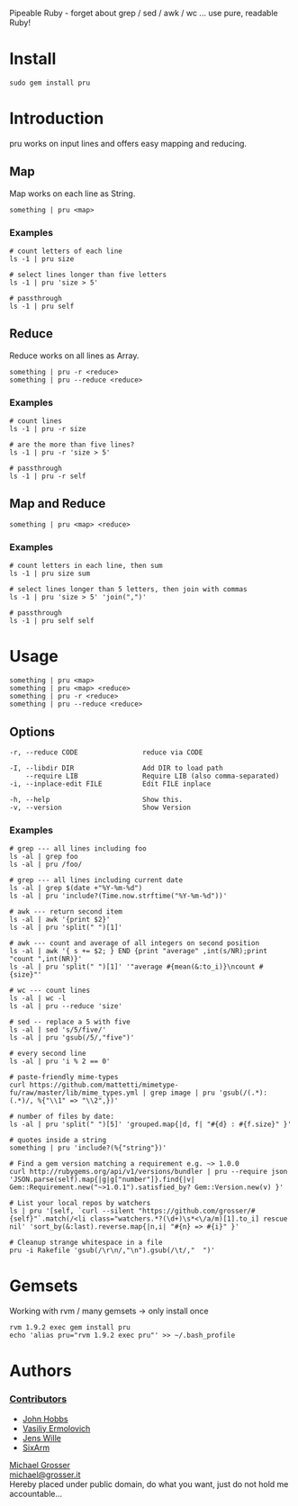 Pipeable Ruby - forget about grep / sed / awk / wc ... use pure, readable Ruby!

Install
=======
    sudo gem install pru


Introduction
============
pru works on input lines and offers easy mapping and reducing.


## Map

Map works on each line as String.

    something | pru <map>


### Examples

    # count letters of each line
    ls -1 | pru size

    # select lines longer than five letters
    ls -1 | pru 'size > 5'

    # passthrough
    ls -1 | pru self


## Reduce

Reduce works on all lines as Array.

    something | pru -r <reduce>
    something | pru --reduce <reduce>

### Examples

    # count lines
    ls -1 | pru -r size

    # are the more than five lines?
    ls -1 | pru -r 'size > 5'

    # passthrough
    ls -1 | pru -r self


## Map and Reduce

    something | pru <map> <reduce>


### Examples

    # count letters in each line, then sum
    ls -1 | pru size sum

    # select lines longer than 5 letters, then join with commas
    ls -1 | pru 'size > 5' 'join(",")'

    # passthrough
    ls -1 | pru self self


Usage
=====

    something | pru <map>
    something | pru <map> <reduce>
    something | pru -r <reduce>
    something | pru --reduce <reduce>

## Options

    -r, --reduce CODE                reduce via CODE

    -I, --libdir DIR                 Add DIR to load path
        --require LIB                Require LIB (also comma-separated)
    -i, --inplace-edit FILE          Edit FILE inplace

    -h, --help                       Show this.
    -v, --version                    Show Version


### Examples

    # grep --- all lines including foo
    ls -al | grep foo
    ls -al | pru /foo/

    # grep --- all lines including current date
    ls -al | grep $(date +"%Y-%m-%d")
    ls -al | pru 'include?(Time.now.strftime("%Y-%m-%d"))'

    # awk --- return second item
    ls -al | awk '{print $2}'
    ls -al | pru 'split(" ")[1]'

    # awk --- count and average of all integers on second position
    ls -al | awk '{ s += $2; } END {print "average" ,int(s/NR);print "count ",int(NR)}'
    ls -al | pru 'split(" ")[1]' '"average #{mean(&:to_i)}\ncount #{size}"'

    # wc --- count lines
    ls -al | wc -l
    ls -al | pru --reduce 'size'

    # sed -- replace a 5 with five
    ls -al | sed 's/5/five/'
    ls -al | pru 'gsub(/5/,"five")'

    # every second line
    ls -al | pru 'i % 2 == 0'

    # paste-friendly mime-types
    curl https://github.com/mattetti/mimetype-fu/raw/master/lib/mime_types.yml | grep image | pru 'gsub(/(.*): (.*)/, %{"\\1" => "\\2",})'

    # number of files by date:
    ls -al | pru 'split(" ")[5]' 'grouped.map{|d, f| "#{d} : #{f.size}" }'

    # quotes inside a string
    something | pru 'include?(%{"string"})'

    # Find a gem version matching a requirement e.g. ~> 1.0.0
    curl http://rubygems.org/api/v1/versions/bundler | pru --require json 'JSON.parse(self).map{|g|g["number"]}.find{|v| Gem::Requirement.new("~>1.0.1").satisfied_by? Gem::Version.new(v) }'

    # List your local repos by watchers
    ls | pru '[self, `curl --silent "https://github.com/grosser/#{self}"`.match(/<li class="watchers.*?(\d+)\s*<\/a/m)[1].to_i] rescue nil' 'sort_by(&:last).reverse.map{|n,i| "#{n} => #{i}" }'

    # Cleanup strange whitespace in a file
    pru -i Rakefile 'gsub(/\r\n/,"\n").gsub(/\t/,"  ")'


Gemsets
=======
Working with rvm / many gemsets -> only install once

    rvm 1.9.2 exec gem install pru
    echo 'alias pru="rvm 1.9.2 exec pru"' >> ~/.bash_profile


Authors
=======
### [Contributors](http://github.com/grosser/pru/contributors)
 - [John Hobbs](http://github.com/jmhobbs)
 - [Vasiliy Ermolovich](http://github.com/nashby)
 - [Jens Wille](http://blackwinter.de)
 - [SixArm](https://github.com/SixArm)

[Michael Grosser](http://grosser.it)<br/>
michael@grosser.it<br/>
Hereby placed under public domain, do what you want, just do not hold me accountable...
